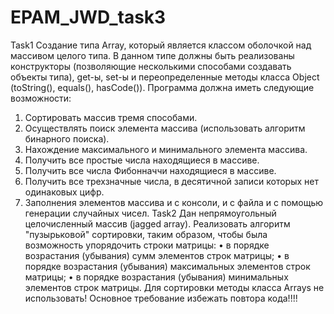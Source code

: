 # EPAM_JWD_task3
Task1
Создание типа Array, который является классом оболочкой над массивом целого типа. В 
данном типе должны быть реализованы конструкторы (позволяющие несколькими способами 
создавать объекты типа), get-ы, set-ы и переопределенные методы класса Object (toString(), 
equals(), hasCode()).
Программа должна иметь следующие возможности:
1. Сортировать массив тремя способами.
2. Осуществлять поиск элемента массива (использовать алгоритм бинарного поиска).
3. Нахождение максимального и минимального элемента массива.
4. Получить все простые числа находящиеся в массиве.
5. Получить все числа Фибонначчи находящиеся в массиве.
6. Получить все трехзначные числа, в десятичной записи которых нет одинаковых цифр.
7. Заполнения элементов массива и с консоли, и с файла и с помощью генерации 
случайных чисел.
Task2
Дан непрямоугольный целочисленный массив (jagged array). Реализовать алгоритм 
"пузырьковой" сортировки, таким образом, чтобы была возможность упорядочить строки 
матрицы:
• в порядке возрастания (убывания) сумм элементов строк матрицы;
• в порядке возрастания (убывания) максимальных элементов строк матрицы;
• в порядке возрастания (убывания) минимальных элементов строк матрицы.
Для сортировки методы класса Arrays не использовать! Основное требование избежать 
повтора кода!!!!
